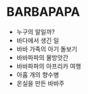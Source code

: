 # BARBAPAPA
* 누구의 알일까?
* 바다에서 생긴 일
* 바바 가족의 아기 돌보기
* 바바파파의 물방앗간
* 바바파파의 아프리카 여행
* 아홉 개의 향수병
* 온실을 만든 바바주
